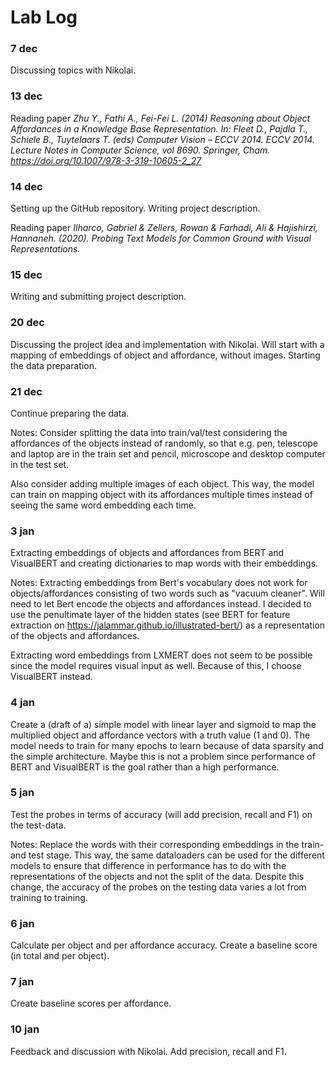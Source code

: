 # Lab Log

### 7 dec

Discussing topics with Nikolai.

### 13 dec  

Reading paper *Zhu Y., Fathi A., Fei-Fei L. (2014) Reasoning about Object Affordances in a Knowledge Base Representation. In: Fleet D., Pajdla T., Schiele B., Tuytelaars T. (eds) Computer Vision – ECCV 2014. ECCV 2014. Lecture Notes in Computer Science, vol 8690. Springer, Cham. https://doi.org/10.1007/978-3-319-10605-2_27*

### 14 dec

Setting up the GitHub repository. Writing project description.

Reading paper *Ilharco, Gabriel & Zellers, Rowan & Farhadi, Ali & Hajishirzi, Hannaneh. (2020). Probing Text Models for Common Ground with Visual Representations.* 

### 15 dec

Writing and submitting project description.

### 20 dec 

Discussing the project idea and implementation with Nikolai. Will start with a mapping of embeddings of object and affordance, without images.
Starting the data preparation.

### 21 dec

Continue preparing the data. 

Notes: Consider splitting the data into train/val/test considering the affordances of the objects instead of randomly, so that e.g. pen, telescope and laptop are in the train set and pencil, microscope and desktop computer in the test set.

Also consider adding multiple images of each object. This way, the model can train on mapping object with its affordances multiple times instead of seeing the same word embedding each time.

### 3 jan

Extracting embeddings of objects and affordances from BERT and VisualBERT and creating dictionaries to map words with their embeddings.

Notes: Extracting embeddings from Bert's vocabulary does not work for objects/affordances consisting of two words such as "vacuum cleaner". Will need to let Bert encode the objects and affordances instead. I decided to use the penultimate layer of the hidden states (see BERT for feature extraction on https://jalammar.github.io/illustrated-bert/) as a representation of the objects and affordances.

Extracting word embeddings from LXMERT does not seem to be possible since the model requires visual input as well. Because of this, I choose VisualBERT instead.

### 4 jan

Create a (draft of a) simple model with linear layer and sigmoid to map the multiplied object and affordance vectors with a truth value (1 and 0). The model needs to train for many epochs to learn because of data sparsity and the simple architecture. Maybe this is not a problem since performance of BERT and VisualBERT is the goal rather than a high performance.

### 5 jan

Test the probes in terms of accuracy (will add precision, recall and F1) on the test-data.

Notes: Replace the words with their corresponding embeddings in the train- and test stage. This way, the same dataloaders can be used for the different models to ensure that difference in performance has to do with the representations of the objects and not the split of the data. Despite this change, the accuracy of the probes on the testing data varies a lot from training to training. 

### 6 jan

Calculate per object and per affordance accuracy. Create a baseline score (in total and per object).

### 7 jan

Create baseline scores per affordance.

### 10 jan

Feedback and discussion with Nikolai. Add precision, recall and F1.




